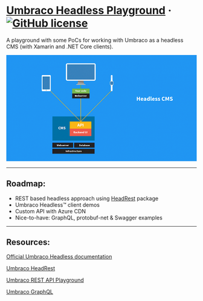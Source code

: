 # [Umbraco Headless Playground](https://github.com/mzajkowski/umbraco-headless-playground) &middot; [![GitHub license](https://img.shields.io/badge/license-MIT-blue.svg)](../LICENSE.md)

A playground with some PoCs for working with Umbraco as a headless CMS (with Xamarin and .NET Core clients).

<p align="center">
  <img src="Docs/img/headless.png" alt="Headless CMS" />
</p>

---

## Roadmap:

- REST based headless approach using [HeadRest](https://github.com/mzajkowski/umbraco-headrest) package
- Umbraco Headless™ client demos
- Custom API with Azure CDN
- Nice-to-have: GraphQL, protobuf-net & Swagger examples

---

## Resources:

[Official Umbraco Headless documentation](https://github.com/umbraco/UmbracoDocs/blob/headless-8-wip/Umbraco-Headless/API-Documentation/index.md)

[Umbraco HeadRest](https://github.com/mzajkowski/umbraco-headrest)

[Umbraco REST API Playground](https://github.com/mzajkowski/umbraco-rest-api-playground)

[Umbraco GraphQL](https://github.com/rasmusjp/umbraco-graphql)